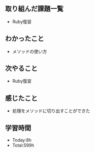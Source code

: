 ## 取り組んだ課題一覧
- Ruby復習
## わかったこと
- メソッドの使い方
## 次やること
- Ruby復習
## 感じたこと
- 処理をメソッドに切り出すことができた
## 学習時間
- Today:8h
- Total:599h
